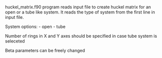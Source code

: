 huckel_matrix.f90 program reads input file to create huckel matrix for an open or a tube like system.
It reads the type of system from the first line in input file.

System options:
      - open
      - tube
    
Number of rings in X and Y axes should be specified in case tube system is seleceted

Beta parameters can be freely changed 

